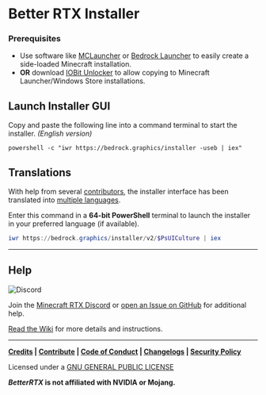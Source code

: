 # Better RTX Installer

### Prerequisites

- Use software like
  [MCLauncher](https://github.com/MCMrARM/mc-w10-version-launcher) or
  [Bedrock Launcher](https://github.com/BedrockLauncher/BedrockLauncher) to
  easily create a side-loaded Minecraft installation.
- **OR** download [IOBit Unlocker](https://www.iobit.com/en/iobit-unlocker.php)
  to allow copying to Minecraft Launcher/Windows Store installations.

## Launch Installer GUI
Copy and paste the following line into a command terminal to start the installer. _(English version)_

```
powershell -c "iwr https://bedrock.graphics/installer -useb | iex"
```

## Translations

With help from several [contributors](https://github.com/BetterRTX/BetterRTX-Installer/graphs/contributors), the installer interface has been translated into [multiple languages](https://github.com/BetterRTX/BetterRTX-Installer/tree/prerelease/v2/Localized).

Enter this command in a __64-bit PowerShell__ terminal to launch the installer in your preferred language (if available).

```powershell
iwr https://bedrock.graphics/installer/v2/$PsUICulture | iex
```

---

## Help

![Discord](https://img.shields.io/discord/691547840463241267?style=flat-square&logo=discord&logoColor=%23ffffff&label=Minecraft%20RTX%20Discord)

Join the
[Minecraft RTX Discord](https://discord.com/invite/minecraft-rtx-691547840463241267)
or
[open an Issue on GitHub](https://github.com/BetterRTX/BetterRTX-Installer/issues)
for additional help.

[Read the Wiki](https://github.com/BetterRTX/BetterRTX-Installer/wiki) for more details and instructions.

---

**[Credits](CREDITS.md) | [Contribute](CONTRIBUTING.md) | [Code of Conduct](CODE_OF_CONDUCT.md) | [Changelogs](CHANGELOGS.md) | [Security Policy](SECURITY.md)**

Licensed under a [GNU GENERAL PUBLIC LICENSE](LICENSE.md)

**_BetterRTX_ is not affiliated with NVIDIA or Mojang.**
